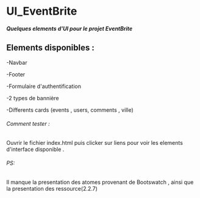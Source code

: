 # UI_EventBrite

##### Quelques elements d'UI pour le projet EventBrite 

## Elements disponibles :
  -Navbar
  
  -Footer
  
  -Formulaire d'authentification
  
  -2 types de bannière 
  
  -Differents cards (events , users, comments , ville)
  
###### Comment tester : 
Ouvrir le fichier index.html puis clicker sur liens pour voir
les elements d'interface disponible . 

###### PS: 
Il manque la presentation des atomes provenant de Bootswatch , ainsi que la presentation des
ressource(2.2.7)
